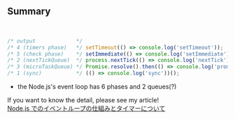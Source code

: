 <!-- sectionTitle: Summary -->

## Summary

<br />

```javascript
/* output             */
/* 4 (timers phase)   */ setTimeout(() => console.log('setTimeout'));
/* 5 (check phase)    */ setImmediate(() => console.log('setImmediate'));
/* 2 (nextTickQueue)  */ process.nextTick(() => console.log('nextTick'));
/* 3 (microTaskQueue) */ Promise.resolve().then(() => console.log('promise'));
/* 1 (sync)           */ (() => console.log('sync'))();
```

* the Node.js's event loop has 6 phases and 2 queues(?)

If you want to know the detail, please see my article!  
[Node.js でのイベントループの仕組みとタイマーについて](https://blog.hiroppy.me/entry/nodejs-event-loop)
